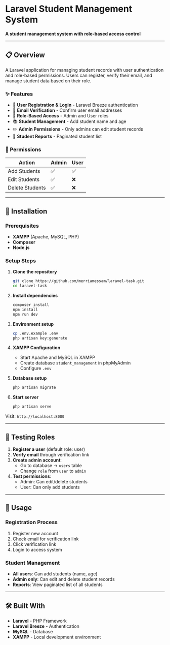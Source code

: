 # Laravel Student Management System



**A student management system with role-based access control**

</div>

---

## 📋 Overview

A Laravel application for managing student records with user authentication and role-based permissions. Users can register, verify their email, and manage student data based on their role.

### ✨ Features

- 🔐 **User Registration & Login** - Laravel Breeze authentication
- 📧 **Email Verification** - Confirm user email addresses
- 👥 **Role-Based Access** - Admin and User roles
- 📚 **Student Management** - Add student name and age
- ✏️ **Admin Permissions** - Only admins can edit student records
- 📄 **Student Reports** - Paginated student list

### 🔑 Permissions

| Action | Admin | User |
|--------|-------|------|
| Add Students | ✅ | ✅ |
| Edit Students | ✅ | ❌ |
| Delete Students | ✅ | ❌ |

---

## 🚀 Installation

### Prerequisites

- **XAMPP** (Apache, MySQL, PHP)
- **Composer**
- **Node.js**

### Setup Steps

1. **Clone the repository**
   ```bash
   git clone https://github.com/merriamessam/laravel-task.git
   cd laravel-task
   ```

2. **Install dependencies**
   ```bash
   composer install
   npm install
   npm run dev
   ```

3. **Environment setup**
   ```bash
   cp .env.example .env
   php artisan key:generate
   ```

4. **XAMPP Configuration**
   - Start Apache and MySQL in XAMPP
   - Create database `student_management` in phpMyAdmin
   - Configure `.env`

5. **Database setup**
   ```bash
   php artisan migrate
   ```

6. **Start server**
   ```bash
   php artisan serve
   ```

Visit: `http://localhost:8000`

---

## 🧪 Testing Roles

1. **Register a user** (default role: user)
2. **Verify email** through verification link
3. **Create admin account**:
   - Go to database → `users` table
   - Change `role` from `user` to `admin`
4. **Test permissions**:
   - Admin: Can edit/delete students
   - User: Can only add students

---

## 📖 Usage

### Registration Process
1. Register new account
2. Check email for verification link
3. Click verification link
4. Login to access system

### Student Management
- **All users**: Can add students (name, age)
- **Admin only**: Can edit and delete student records
- **Reports**: View paginated list of all students

---

## 🛠️ Built With

- **Laravel** - PHP Framework
- **Laravel Breeze** - Authentication
- **MySQL** - Database
- **XAMPP** - Local development environment
